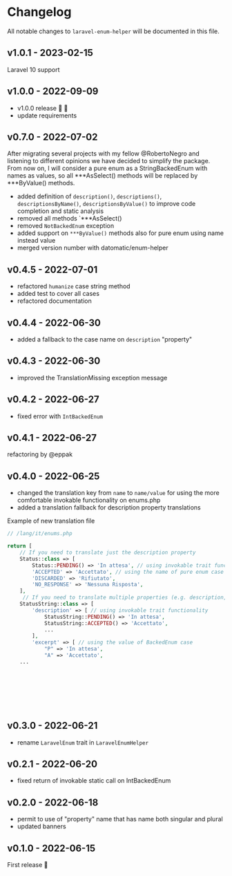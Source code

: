 # Changelog

All notable changes to `laravel-enum-helper` will be documented in this file.

## v1.0.1 - 2023-02-15

Laravel 10 support

## v1.0.0 - 2022-09-09

- v1.0.0 release 🚀  🎉
- update requirements

## v0.7.0 - 2022-07-02

After migrating several projects with my fellow @RobertoNegro and listening to different opinions we have decided to simplify the package. From now on, I will consider a pure enum as a StringBackedEnum with names as values, so all ***AsSelect() methods will be replaced by ***ByValue() methods.

- added definition of `description()`, `descriptions()`, `descriptionsByName()`, `descriptionsByValue()` to improve code completion and static analysis
- removed all methods `***AsSelect()
- removed `NotBackedEnum` exception
- added support on `***ByValue()` methods also for pure enum using name instead value
- merged version number with datomatic/enum-helper

## v0.4.5 - 2022-07-01

- refactored `humanize` case string method
- added test to cover all cases
- refactored documentation

## v0.4.4 - 2022-06-30

- added a fallback to the case name on `description` "property"

## v0.4.3 - 2022-06-30

- improved the TranslationMissing exception message

## v0.4.2 - 2022-06-27

- fixed error with `IntBackedEnum`

## v0.4.1 - 2022-06-27

refactoring by @eppak

## v0.4.0 - 2022-06-25

- changed the translation key from `name` to `name/value` for using the more comfortable invokable functionality on enums.php
- added a translation fallback for description property translations

Example of new translation file

```php
// /lang/it/enums.php

return [
    // If you need to translate just the description property
    Status::class => [
        Status::PENDING() => 'In attesa', // using invokable trait functionality
        'ACCEPTED' => 'Accettato', // using the name of pure enum case
        'DISCARDED' => 'Rifiutato',
        'NO_RESPONSE' => 'Nessuna Risposta',
    ],
     // If you need to translate multiple properties (e.g. description, excerpt)
    StatusString::class => [
        'description' => [ // using invokable trait functionality
            StatusString::PENDING() => 'In attesa',
            StatusString::ACCEPTED() => 'Accettato',
            ...
        ],
        'excerpt' => [ // using the value of BackedEnum case
            "P" => 'In attesa',
            "A" => 'Accettato',
    ...









```
## v0.3.0 - 2022-06-21

- rename `LaravelEnum` trait in `LaravelEnumHelper`

## v0.2.1 - 2022-06-20

- fixed return of invokable static call on IntBackedEnum

## v0.2.0 - 2022-06-18

- permit to use of "property" name that has name both singular and plural
- updated banners

## v0.1.0 - 2022-06-15

First release 🚀
